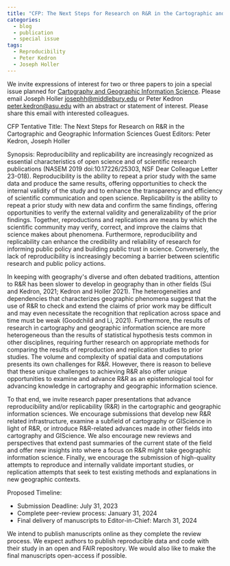```yaml
---
title: "CFP: The Next Steps for Research on R&R in the Cartographic and Geographic Information Sciences"
categories:
  - blog
  - publication
  - special issue
tags:
  - Reproducibility
  - Peter Kedron
  - Joseph Holler
---
```


We invite expressions of interest for two or three papers to join a special issue planned for [Cartography and Geographic Information Science](https://www.tandfonline.com/journals/tcag20).
Please email Joseph Holler josephh@middlebury.edu or Peter Kedron peter.kedron@asu.edu with an abstract or statement of interest.
Please share this email with interested colleagues.

CFP Tentative Title: The Next Steps for Research on R&R in the Cartographic and Geographic Information Sciences
Guest Editors: Peter Kedron, Joseph Holler

Synopsis: Reproducibility and replicability are increasingly recognized as essential characteristics of open science and of scientific research publications (NASEM 2019 doi:10.17226/25303, NSF Dear Colleague Letter 23-018).
Reproducibility is the ability to repeat a prior study with the same data and produce the same results, offering opportunities to check the internal validity of the study and to enhance the transparency and efficiency of scientific communication and open science. Replicability is the ability to repeat a prior study with new data and confirm the same findings, offering opportunities to verify the external validity and generalizability of the prior findings. Together, reproductions and replications are means by which the scientific community may verify, correct, and improve the claims that science makes about phenomena. Furthermore, reproducibility and replicability can enhance the credibility and reliability of research for informing public policy and building public trust in science. Conversely, the lack of reproducibility is increasingly becoming a barrier between scientific research and public policy actions.

In keeping with geography's diverse and often debated traditions, attention to R&R has been slower to develop in geography than in other fields (Sui and Kedron, 2021; Kedron and Holler 2021). The heterogeneities and dependencies that characterizes geographic phenomena suggest that the use of R&R to check and extend the claims of prior work may be difficult and may even necessitate the recognition that replication across space and time must be weak (Goodchild and Li, 2021). Furthermore, the results of research in cartography and geographic information science are more heterogeneous than the results of statistical hypothesis tests common in other disciplines, requiring further research on appropriate methods for comparing the results of reproduction and replication studies to prior studies. The volume and complexity of spatial data and computations presents its own challenges for R&R. However, there is reason to believe that these unique challenges to achieving R&R also offer unique opportunities to examine and advance R&R as an epistemological tool for advancing knowledge in cartography and geographic information science.

To that end, we invite research paper presentations that advance reproducibility and/or replicability (R&R) in the cartographic and geographic information sciences. We encourage submissions that develop new R&R related infrastructure, examine a subfield of cartography or GIScience in light of R&R, or introduce R&R-related advances made in other fields into cartography and GIScience. We also encourage new reviews and perspectives that extend past summaries of the current state of the field and offer new insights into where a focus on R&R might take geographic information science. Finally, we encourage the submission of high-quality attempts to reproduce and internally validate important studies, or replication attempts that seek to test existing methods and explanations in new geographic contexts.

Proposed Timeline:
-	Submission Deadline: July 31, 2023
-	Complete peer-review process: January 31, 2024
-	Final delivery of manuscripts to Editor-in-Chief: March 31, 2024

We intend to publish manuscripts online as they complete the review process.
We expect authors to publish reproducible data and code with their study in an open and FAIR repository.
We would also like to make the final manuscripts open-access if possible.
